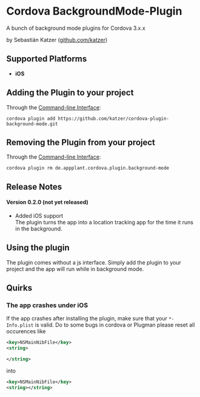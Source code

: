 Cordova BackgroundMode-Plugin
==============================

A bunch of background mode plugins for Cordova 3.x.x

by Sebastián Katzer ([github.com/katzer](https://github.com/katzer))

## Supported Platforms
- **iOS**

## Adding the Plugin to your project
Through the [Command-line Interface](http://cordova.apache.org/docs/en/3.0.0/guide_cli_index.md.html#The%20Command-line%20Interface):
```
cordova plugin add https://github.com/katzer/cordova-plugin-background-mode.git
```

## Removing the Plugin from your project
Through the [Command-line Interface](http://cordova.apache.org/docs/en/3.0.0/guide_cli_index.md.html#The%20Command-line%20Interface):
```
cordova plugin rm de.appplant.cordova.plugin.background-mode
```

## Release Notes
#### Version 0.2.0 (not yet released)
- Added iOS support<br>
  The plugin turns the app into a location tracking app for the time it runs in the background.

## Using the plugin
The plugin comes without a js interface. Simply add the plugin to your project and the app will run while in background mode.

## Quirks

### The app crashes under iOS
If the app crashes after installing the plugin, make sure that your `*-Info.plist` is valid.
Do to some bugs in cordova or Plugman please reset all occurences like
```xml
<key>NSMainNibFile</key>
<string>

</string>
```
into
```xml
<key>NSMainNibFile</key>
<string></string>
```
